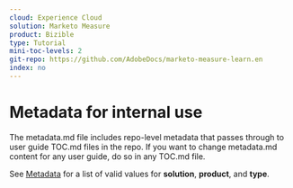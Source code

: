 ```yaml
---
cloud: Experience Cloud
solution: Marketo Measure
product: Bizible
type: Tutorial
mini-toc-levels: 2
git-repo: https://github.com/AdobeDocs/marketo-measure-learn.en
index: no
---
```


# Metadata for internal use

The metadata.md file includes repo-level metadata that passes through to user guide TOC.md files in the repo. If you want to change metadata.md content for any user guide, do so in any TOC.md file.

See [Metadata](https://experienceleague.adobe.com/docs/authoring-guide-exl/using/editing/user-guide-setup/metadata.html) for a list of valid values for **solution**, **product**, and **type**.
